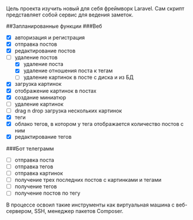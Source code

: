 Цель проекта изучить новый для себя фреймворк Laravel. Сам скрипт представляет собой сервис для ведения заметок.

##Запланированные функции
###Веб
- [x] авторизация и регистрация
- [x] отправка постов   
- [x] редактирование постов
- [ ] удаление поcтов
    - [x] удаление поста
    - [x] удаление отношения поста к тегам
    - [ ] удаление картинок в посте с диска и из БД
- [x] загрузка картинок
- [x] отображение картинок в постах
- [x] создание миниатюр
- [ ] удаление картинок
- [ ] drag n drop загрузка нескольких картинок
- [x] теги
- [x] облако тегов, в котором у тега отображается количество постов с ним
- [x] редактирование тегов

###Бот телеграмм
- [ ] отправка поста
- [ ] отправка тегов
- [ ] отправка картинок
- [ ] получение трех последних постов с картинками и тегами
- [ ] получение тегов
- [ ] получение постов по тегу

В процессе освоил такие инструменты как виртуальная машина с веб-сервером, SSH, менеджер пакетов Composer.
